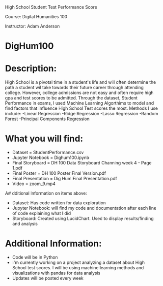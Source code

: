 High School Student Test Performance Score

Course: Digital Humanities 100

Instructor: Adam Anderson


# DigHum100

# Description: 
High School is a pivotal time in a student's life and will often determine the path a student wil take towards their future career through attending college.  However, college admissions are not easy and often require high gpa and test scores to be admitted. Through the dataset, Student Performance in exams, I used Machine Learning Algorthims to model and find factors that influence High School Test scores the most.
Methods I use include:
-Linear Regression
-Ridge Regression
-Lasso Regression
-Random Forest
-Principal Components Regression




# What you will find:
- Dataset = StudentPerformance.csv
- Jupyter Notebook = Dighum100.ipynb
- Final Storyboard = DH 100 Data Storyboard Channing week 4 - Page 1.pdf
- Final Poster = DH 100 Poster Final Version.pdf
- Final Presentation = Dig Hum Final Presentation.pdf
- Video = zoom_9.mp4


A# dditional Information on items above:
- Dataset: Has code written for data exploration
- Jupyter Notebook: will find my code and documentation after each line of code explaining what I did
- Storyboard: Created using LucidChart. Used to display results/finding and analysis

# Additional Information:
- Code will be in Python
- I'm currently working on a project analyzing a dataset about High School test scores. I will be using machine learning methods and visualizations with pandas for data analysis
- Updates will be posted every week




